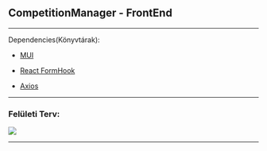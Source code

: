 ## CompetitionManager - FrontEnd

---

Dependencies(Könyvtárak):

- [MUI](https://mui.com/)

- [React FormHook](https://react-hook-form.com/)

- [Axios](https://axios-http.com/)

---

### Felületi Terv:

![](C:\competition_manager_frontend\project\ui_terv.png)

---


